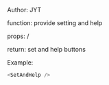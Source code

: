 Author: JYT

function: provide setting and help

props: /

return: set and help buttons

Example:
```js
<SetAndHelp />
```